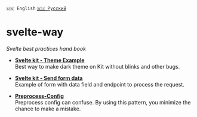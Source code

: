 `🇺🇸 English` [`🇷🇺 Русский`](README-RU.md)
# svelte-way
*Svelte best practices hand book*

- [**Svelte kit - Theme Example**](/recipes/dark-theme)  
Best way to make dark theme on Kit without blinks and other bugs.

- [**Svelte kit - Send form data**](/recipes/form-data)  
Example of form with data field and endpoint to process the request.

- [**Preprocess-Config**](/recipes/preprocess-config)  
Preprocess config can confuse. By using this pattern, you minimize the chance to make a mistake.
